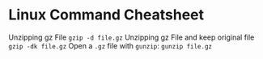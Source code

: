 # Linux Command Cheatsheet

Unzipping gz File `gzip -d file.gz`
Unzipping gz File and keep original file `gzip -dk file.gz`
Open a `.gz` file with `gunzip`: `gunzip file.gz`

